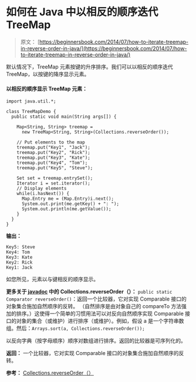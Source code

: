 # 如何在 Java 中以相反的顺序迭代 TreeMap

> 原文： [https://beginnersbook.com/2014/07/how-to-iterate-treemap-in-reverse-order-in-java/](https://beginnersbook.com/2014/07/how-to-iterate-treemap-in-reverse-order-in-java/)

默认情况下，TreeMap 元素按键的升序排序。我们可以以相反的顺序迭代 TreeMap，以按键的降序显示元素。

#### 以相反的顺序显示 TreeMap 元素：

```
import java.util.*;

class TreeMapDemo {
  public static void main(String args[]) {

    Map<String, String> treemap = 
      new TreeMap<String, String>(Collections.reverseOrder());

    // Put elements to the map
    treemap.put("Key1", "Jack");
    treemap.put("Key2", "Rick");
    treemap.put("Key3", "Kate");
    treemap.put("Key4", "Tom");
    treemap.put("Key5", "Steve");

    Set set = treemap.entrySet();
    Iterator i = set.iterator();
    // Display elements
    while(i.hasNext()) {
      Map.Entry me = (Map.Entry)i.next();
      System.out.print(me.getKey() + ": ");
      System.out.println(me.getValue());
    }
  }
}
```

**输出：**

```
Key5: Steve
Key4: Tom
Key3: Kate
Key2: Rick
Key1: Jack
```

如您所见，元素以与键相反的顺序显示。

**更多关于 [javadoc](https://docs.oracle.com/javase/7/docs/api/java/util/Collections.html#reverseOrder()) 中的 Collections.reverseOrder（）：**
`public static Comparator reverseOrder()`：返回一个比较器，它对实现 Comparable 接口的对象集合施加自然顺序的反转。 （自然排序是由对象自己的 compareTo 方法强加的排序。）这使得一个简单的习惯用法可以对反向自然顺序实现 Comparable 接口的对象的集合（或维护）进行排序（或维护）。例如，假设 a 是一个字符串数组。然后：`Arrays.sort(a, Collections.reverseOrder());`

以反向字典（按字母顺序）顺序对数组进行排序。返回的比较器是可序列化的。

**返回：**
一个比较器，它对实现 Comparable 接口的对象集合施加自然顺序的反转。

**参考：**
[Collections.reverseOrder（）](https://docs.oracle.com/javase/7/docs/api/java/util/Collections.html#reverseOrder())